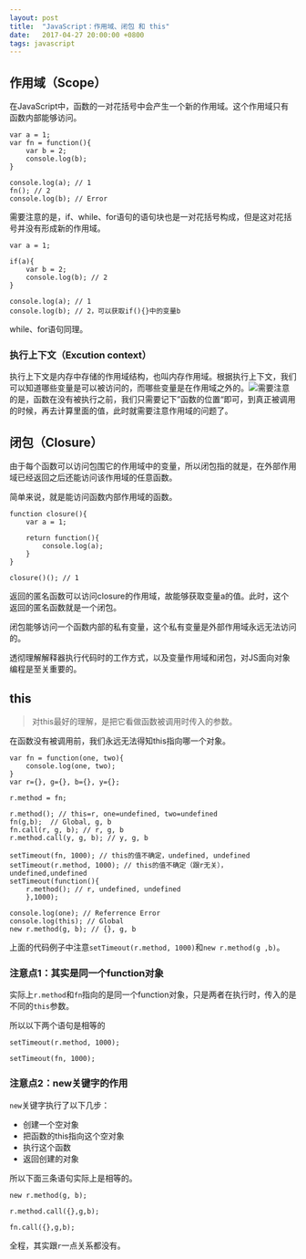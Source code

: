 ```yaml
---
layout: post
title:  "JavaScript：作用域、闭包 和 this"
date:   2017-04-27 20:00:00 +0800
tags: javascript
---
```


## 作用域（Scope）

在JavaScript中，函数的一对花括号中会产生一个新的作用域。这个作用域只有函数内部能够访问。

```
var a = 1;
var fn = function(){
    var b = 2;
    console.log(b);
}

console.log(a); // 1
fn(); // 2
console.log(b); // Error
```

需要注意的是，if、while、for语句的语句块也是一对花括号构成，但是这对花括号并没有形成新的作用域。

```
var a = 1;

if(a){
    var b = 2;
    console.log(b); // 2
}

console.log(a); // 1
console.log(b); // 2，可以获取if(){}中的变量b
```

while、for语句同理。

### 执行上下文（Excution context）

执行上下文是内存中存储的作用域结构，也叫内存作用域。根据执行上下文，我们可以知道哪些变量是可以被访问的，而哪些变量是在作用域之外的。![](/assets/javascript-excution-context.png)需要注意的是，函数在没有被执行之前，我们只需要记下”函数的位置“即可，到真正被调用的时候，再去计算里面的值，此时就需要注意作用域的问题了。

## 闭包（Closure）

由于每个函数可以访问包围它的作用域中的变量，所以闭包指的就是，在外部作用域已经返回之后还能访问该作用域的任意函数。

简单来说，就是能访问函数内部作用域的函数。

```
function closure(){
    var a = 1;
    
    return function(){
        console.log(a);
    }
}

closure()(); // 1
```

返回的匿名函数可以访问closure的作用域，故能够获取变量a的值。此时，这个返回的匿名函数就是一个闭包。

闭包能够访问一个函数内部的私有变量，这个私有变量是外部作用域永远无法访问的。

透彻理解解释器执行代码时的工作方式，以及变量作用域和闭包，对JS面向对象编程是至关重要的。

## this

> 对this最好的理解，是把它看做函数被调用时传入的参数。

在函数没有被调用前，我们永远无法得知this指向哪一个对象。

```
var fn = function(one, two){
    console.log(one, two);
}
var r={}, g={}, b={}, y={};

r.method = fn;

r.method(); // this=r, one=undefined, two=undefined
fn(g,b);  // Global, g, b
fn.call(r, g, b); // r, g, b
r.method.call(y, g, b); // y, g, b

setTimeout(fn, 1000); // this的值不确定，undefined, undefined
setTimeout(r.method, 1000); // this的值不确定（跟r无关），undefined,undefined
setTimeout(function(){
    r.method(); // r, undefined, undefined 
    },1000); 

console.log(one); // Referrence Error
console.log(this); // Global
new r.method(g, b); // {}, g, b
```

上面的代码例子中注意`setTimeout(r.method, 1000)`和`new r.method(g ,b)`。

### 注意点1：其实是同一个function对象

实际上`r.method`和`fn`指向的是同一个function对象，只是两者在执行时，传入的是不同的`this`参数。

所以以下两个语句是相等的

```
setTimeout(r.method, 1000);

setTimeout(fn, 1000);
```

### 注意点2：new关键字的作用

`new`关键字执行了以下几步：

* 创建一个空对象
* 把函数的this指向这个空对象
* 执行这个函数
* 返回创建的对象

所以下面三条语句实际上是相等的。

```
new r.method(g, b);

r.method.call({},g,b);

fn.call({},g,b);
```

全程，其实跟`r`一点关系都没有。

